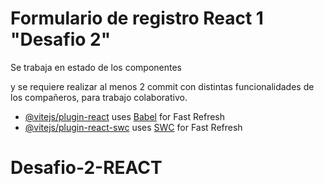 # Formulario de registro React 1 "Desafio 2"

Se trabaja en estado de los componentes 

y se requiere realizar al menos 2 commit con distintas funcionalidades de los compañeros, para trabajo colaborativo. 

- [@vitejs/plugin-react](https://github.com/vitejs/vite-plugin-react/blob/main/packages/plugin-react/README.md) uses [Babel](https://babeljs.io/) for Fast Refresh
- [@vitejs/plugin-react-swc](https://github.com/vitejs/vite-plugin-react-swc) uses [SWC](https://swc.rs/) for Fast Refresh
# Desafio-2-REACT
